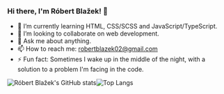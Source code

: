 ### Hi there, I'm Róbert Blažek! 👋

- 🌱 I’m currently learning HTML, CSS/SCSS and JavaScript/TypeScript.
- 👯 I’m looking to collaborate on web development.
- 💬 Ask me about anything.
- 📫 How to reach me: robertblazek02@gmail.com
- ⚡ Fun fact: Sometimes I wake up in the middle of the night, with a solution to a problem I'm facing in the code.



![Róbert Blažek's GitHub stats](https://github-readme-stats.vercel.app/api?username=bobbyblaze&show_icons=true&theme=dracula)![Top Langs](https://github-readme-stats.vercel.app/api/top-langs/?username=bobbyblaze&layout=compact&theme=dracula)
